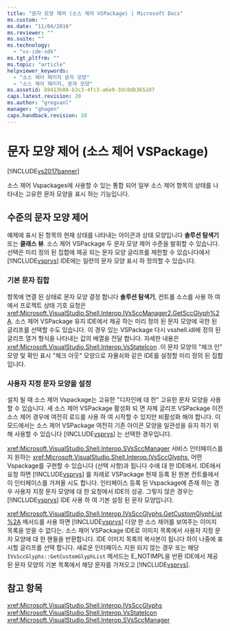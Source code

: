 ```yaml
---
title: "문자 모양 제어 (소스 제어 VSPackage) | Microsoft Docs"
ms.custom: ""
ms.date: "11/04/2016"
ms.reviewer: ""
ms.suite: ""
ms.technology: 
  - "vs-ide-sdk"
ms.tgt_pltfrm: ""
ms.topic: "article"
helpviewer_keywords: 
  - "소스 제어 패키지 문자 모양"
  - "소스 제어 패키지, 문자 모양"
ms.assetid: b9413b08-b3c3-4fc3-a6e0-3dc0db3652d7
caps.latest.revision: 20
ms.author: "gregvanl"
manager: "ghogen"
caps.handback.revision: 20
---
```

# 문자 모양 제어 (소스 제어 VSPackage)
[!INCLUDE[vs2017banner](../../code-quality/includes/vs2017banner.md)]

소스 제어 Vspackages에 사용할 수 있는 통합 되어 일부 소스 제어 항목의 상태를 나타내는 고유한 문자 모양을 표시 하는 기능입니다.  
  
## 수준의 문자 모양 제어  
 예제에 표시 된 항목의 현재 상태를 나타내는 아이콘과 상태 모양입니다  **솔루션 탐색기** 또는  **클래스 뷰**.  소스 제어 VSPackage 두 문자 모양 제어 수준을 발휘할 수 있습니다.  선택은 미리 정의 된 집합에 제공 되는 문자 모양 글리프를 제한할 수 있습니다에서 [!INCLUDE[vsprvs](../../code-quality/includes/vsprvs_md.md)] IDE에는 일련의 문자 모양 표시 하 정의할 수 있습니다.  
  
### 기본 문자 집합  
 항목에 연결 된 상태로 문자 모양 결정 합니다  **솔루션 탐색기**, 컨트롤 소스를 사용 하 여에서 프로젝트 상태 기호 요청은 <xref:Microsoft.VisualStudio.Shell.Interop.IVsSccManager2.GetSccGlyph%2A>.  소스 제어 VSPackage 유지 IDE에서 제공 하는 미리 정의 된 문자 모양에 국한 된 글리프를 선택할 수도 있습니다.  이 경우 있는 VSPackage 다시 vsshell.idl에 정의 된 글리프 열거 형식을 나타내는 값의 배열을 전달 합니다.  자세한 내용은 <xref:Microsoft.VisualStudio.Shell.Interop.VsStateIcon> .이 문자 모양의 "체크 인" 모양 및 확인 표시 "체크 아웃" 모양으로 자물쇠와 같은 IDE를 설정할 미리 정의 된 집합입니다.  
  
### 사용자 지정 문자 모양을 설정  
 설치 될 때 소스 제어 Vspackage는 고유한 "디자인에 대 한" 고유한 문자 모양을 사용할 수 있습니다.  새 소스 제어 VSPackage 활성화 되 면 자체 글리프 VSPackage 이전 소스 제어 경우에 여전히 로드를 사용 하 여 시작할 수 있지만 비활성화 해야 합니다.  이 모드에서는 소스 제어 VSPackage 여전히 기존 아이콘 모양을 일관성을 유지 하기 위해 사용할 수 있습니다 [!INCLUDE[vsprvs](../../code-quality/includes/vsprvs_md.md)] 는 선택한 경우입니다.  
  
 <xref:Microsoft.VisualStudio.Shell.Interop.SVsSccManager> 서비스 인터페이스를 지 원하는 <xref:Microsoft.VisualStudio.Shell.Interop.IVsSccGlyphs>, 어떤 Vspackage를 구현할 수 있습니다 \(선택 사항\)과 됩니다 수에 대 한 IDE에서.  IDE에서 요청 하면 [!INCLUDE[vsprvs](../../code-quality/includes/vsprvs_md.md)] 를 차례로 VSPackage 현재 등록 된 원본 컨트롤에서이 인터페이스를 가져올 시도 합니다.  인터페이스 등록 된 Vspackage에 존재 하는 경우 사용자 지정 문자 모양에 대 한 요청에서 IDE의 성공. 그렇지 않은 경우는 [!INCLUDE[vsprvs](../../code-quality/includes/vsprvs_md.md)] IDE 사용 하 여 기본 설정 된 문자 모양입니다.  
  
 <xref:Microsoft.VisualStudio.Shell.Interop.IVsSccGlyphs.GetCustomGlyphList%2A> 메서드를 사용 하면 [!INCLUDE[vsprvs](../../code-quality/includes/vsprvs_md.md)] 다양 한 소스 제어를 보여주는 이미지 목록을 얻을 수 없다는.  소스 제어 VSPackage IDE로 이미지 목록에서 사용자 지정 문자 모양에 대 한 핸들을 반환합니다.  IDE 이미지 목록의 복사본이 됩니다 하이 나중에 표시할 글리프를 선택 합니다.  새로운 인터페이스 지원 되지 않는 경우 또는 해당 `IVsSccGlyphs::GetCustomGlyphList` 메서드는 E\_NOTIMPL을 반환 IDE에서 제공 된 문자 모양의 기본 목록에서 해당 문자를 가져오고 [!INCLUDE[vsprvs](../../code-quality/includes/vsprvs_md.md)].  
  
## 참고 항목  
 <xref:Microsoft.VisualStudio.Shell.Interop.IVsSccGlyphs>   
 <xref:Microsoft.VisualStudio.Shell.Interop.VsStateIcon>   
 <xref:Microsoft.VisualStudio.Shell.Interop.SVsSccManager>